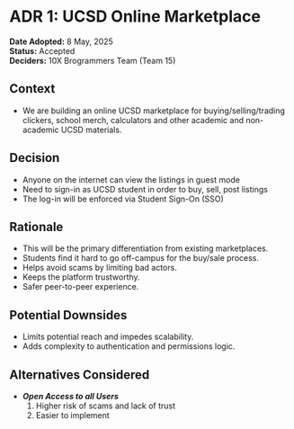 # ADR 1: UCSD Online Marketplace

**Date Adopted:** 8 May, 2025  
**Status:** Accepted  
**Deciders:** 10X Brogrammers Team (Team 15)


## Context
- We are building an online UCSD marketplace for buying/selling/trading clickers, school merch, calculators and other academic and non-academic UCSD materials.

## Decision
- Anyone on the internet can view the listings in guest mode 
- Need to sign-in as UCSD student in order to buy, sell, post listings 
- The log-in will be enforced via Student Sign-On (SSO)


## Rationale
- This will be the primary differentiation from existing marketplaces.
- Students find it hard to go off-campus for the buy/sale process.
- Helps avoid scams by limiting bad actors. 
- Keeps the platform trustworthy. 
- Safer peer-to-peer experience. 

## Potential Downsides
- Limits potential reach and impedes scalability.
- Adds complexity to authentication and permissions logic.  

## Alternatives Considered
- ***Open Access to all Users***
  1. Higher risk of scams and lack of trust
  2. Easier to implement 
